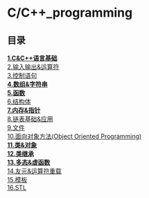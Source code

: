# C/C++_programming

## 目录
[**1.C&C++语言基础**](https://github.com/NightBonsai/C-C-_programming/blob/main/%E7%AC%94%E8%AE%B0/1.C%26C%2B%2B%E8%AF%AD%E8%A8%80%E5%9F%BA%E7%A1%80.md)<br>
[2.输入输出&运算符](https://github.com/NightBonsai/C-C-_programming/blob/main/%E7%AC%94%E8%AE%B0/2.%E8%BE%93%E5%85%A5%E8%BE%93%E5%87%BA&%E8%BF%90%E7%AE%97%E7%AC%A6.md)<br>
[3.控制语句](https://github.com/NightBonsai/C-C-_programming/blob/main/%E7%AC%94%E8%AE%B0/3.%E6%8E%A7%E5%88%B6%E8%AF%AD%E5%8F%A5.md)<br>
[**4.数组&字符串**](https://github.com/NightBonsai/C-C-_programming/blob/main/%E7%AC%94%E8%AE%B0/4.%E6%95%B0%E7%BB%84&%E5%AD%97%E7%AC%A6%E4%B8%B2.md)<br>
[**5.函数**](https://github.com/NightBonsai/C-C-_programming/blob/main/%E7%AC%94%E8%AE%B0/5.%E5%87%BD%E6%95%B0.md)<br>
[6.结构体](https://github.com/NightBonsai/C-C-_programming/blob/main/%E7%AC%94%E8%AE%B0/6.%E7%BB%93%E6%9E%84%E4%BD%93.md)<br>
[**7.内存&指针**](https://github.com/NightBonsai/C-C-_programming/blob/main/%E7%AC%94%E8%AE%B0/7.%E5%86%85%E5%AD%98&%E6%8C%87%E9%92%88.md)<br>
[8.链表基础&应用](https://github.com/NightBonsai/C-C-_programming/blob/main/%E7%AC%94%E8%AE%B0/8.%E9%93%BE%E8%A1%A8%E5%9F%BA%E7%A1%80&%E5%BA%94%E7%94%A8.md)<br>
[9.文件](https://github.com/NightBonsai/C-C-_programming/blob/main/%E7%AC%94%E8%AE%B0/9.%E6%96%87%E4%BB%B6.md)<br>
[10.面向对象方法(Object Oriented Programming)](https://github.com/NightBonsai/C-C-_programming/blob/main/%E7%AC%94%E8%AE%B0/10.%E9%9D%A2%E5%90%91%E5%AF%B9%E8%B1%A1%E6%96%B9%E6%B3%95(Object%20Oriented%20Programming).md)<br>
[**11.类&对象**]()<br>
[**12.类继承**]()<br>
[**13.多态&虚函数**]()<br>
[14.友元&运算符重载]()<br>
[15.模板]()<br>
[16.STL]()<br>

